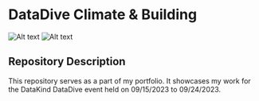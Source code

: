 # DataDive Climate & Building 
![Alt text](https://img.shields.io/badge/release-v1.0-blue)
![Alt text](https://img.shields.io/badge/last_commit-september-green)

## Repository Description
This repository serves as a part of my portfolio. It showcases my work for the DataKind DataDive event held on 09/15/2023 to 09/24/2023. 
